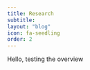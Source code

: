 ```yaml
---
title: Research
subtitle: 
layout: "blog"
icon: fa-seedling
order: 2
---
```


Hello, testing the overview
